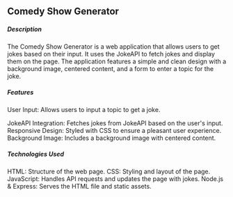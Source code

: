 <h2>Comedy Show Generator</h2>
<h5>Description</h5>

<p>

The Comedy Show Generator is a web application that allows users to get jokes based on their input. It uses the JokeAPI to fetch jokes and display them on the page. The application features a simple and clean design with a background image, centered content, and a form to enter a topic for the joke.

</p>

<h5>Features</h5>

User Input: Allows users to input a topic to get a joke.
<br />

JokeAPI Integration: Fetches jokes from JokeAPI based on the user's input.
<br />
Responsive Design: Styled with CSS to ensure a pleasant user experience.
<br />
Background Image: Includes a background image with centered content.
<br />
<h5>Technologies Used</h5>

HTML: Structure of the web page.
CSS: Styling and layout of the page.
JavaScript: Handles API requests and updates the page with jokes.
Node.js & Express: Serves the HTML file and static assets.
